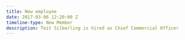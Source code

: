 ```yaml
---
title: New employee
date: 2017-03-06 12:20:00 Z
timeline-type: New Member
description: Teit Silberling is hired as Chief Commercial Officer
---
```


